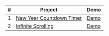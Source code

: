 
|#|Project|Demo|
|---|-----------|----|
|1|[New Year Countdown Timer](https://github.com/avinashv47/javascript-mini-projects/tree/master/newyear-countdown-timer)| [Demo](https://raw.githack.com/avinashv47/javascript-mini-projects/master/newyear-countdown-timer/index.html)| 
|2|[Infinite Scrolling](https://github.com/avinashv47/javascript-mini-projects/tree/master/)| [Demo](https://raw.githack.com/avinashv47/javascript-mini-projects/master/newyear-countdown-timer/index.html)|
